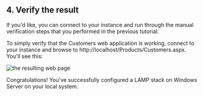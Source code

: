 ## 4. Verify the result

If you'd like, you can connect to your instance and run through the manual verification steps that you performed in the previous tutorial.

To simply verify that the Customers web application is working, connect to your instance and browse to http://localhost/Products/Customers.aspx. You'll see this:

![the resulting web page](misc/webapp_result_windows_local.png)

Congratulations! You've successfully configured a LAMP stack on Windows Server on your local system.
